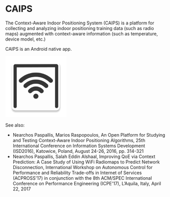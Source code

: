 # CAIPS
The Context-Aware Indoor Positioning System (CAIPS) is a platform for collecting and analyzing indoor positioning training data (such as radio maps) augmented with context-aware information (such as temperature, device model, etc.)

CAIPS is an Android native app.

![Context-Aware Indoor Positioning System (CAIPS) icon](https://raw.githubusercontent.com/nearchos/CAIPS/master/app/src/main/res/mipmap-xxxhdpi/ic_launcher.png)

See also:

- Nearchos Paspallis, Marios Raspopoulos, An Open Platform for Studying and Testing Context-Aware Indoor Positioning Algorithms, 25th International Conference on Information Systems Development (ISD2016), Katowice, Poland, August 24-26, 2016, pp. 314-321
- Nearchos Paspallis, Salah Eddin Alshaal, Improving QoE via Context Prediction: A Case Study of Using WiFi Radiomaps to Predict Network Disconnection, International Workshop on Autonomous Control for Performance and Reliability Trade-offs in Internet of Services (ACPROSS'17) in conjunction with the 8th ACM/SPEC International Conference on Performance Engineering (ICPE'17), L’Aquila, Italy, April 22, 2017
